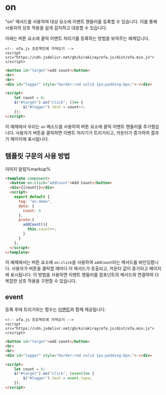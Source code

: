 # on

"on" 메서드를 사용하여 대상 요소에 이벤트 핸들러를 등록할 수 있습니다. 이를 통해 사용자의 상호 작용을 쉽게 감지하고 대응할 수 있습니다.

아래는 버튼 요소에 클릭 이벤트 처리기를 등록하는 방법을 보여주는 예제입니다.

<html-viewer>

```
<!-- ofa.js 프로젝트에 가져오기 -->
<script src="https://cdn.jsdelivr.net/gh/kirakiray/ofa.js/dist/ofa.min.js"></script>
```

```html
<button id="target">add count</button>
<br>
<br>
<div id="logger" style="border:red solid 1px;padding:8px;">-</div>

<script>
    let count = 0;
    $("#target").on("click", ()=> {
        $("#logger").text = count++;
    });
</script>
```

</html-viewer>

이 예제에서 우리는 `on` 메소드를 사용하여 버튼 요소에 클릭 이벤트 핸들러를 추가했습니다. 사용자가 버튼을 클릭하면 이벤트 처리기가 트리거되고, 카운터가 증가하여 결과가 페이지에 표시됩니다.

## 템플릿 구문의 사용 방법

이미지 알림%markup%

<comp-viewer comp-name="on-demo">

```html
<template component>
  <button on:click="addCount">Add Count</button>
  <div>{{count}}</div>
  <script>
    export default {
      tag: "on-demo",
      data: {
        count: 0
      },
      proto:{
        addCount(){
          this.count++;
        }
      }
    };
  </script>
</template>
```

</comp-viewer>

이 예제에서는 버튼 요소에 `on:click`을 사용하여 `addCount`라는 메서드를 바인딩합니다. 사용자가 버튼을 클릭할 때마다 이 메서드가 호출되고, 카운터 값이 증가되고 페이지에 표시됩니다. 이 방법을 사용하면 이벤트 핸들러를 컴포넌트의 메서드와 연결하여 더 복잡한 상호 작용을 구현할 수 있습니다.

## event

등록 후에 트리거되는 함수는 [이벤트](https://developer.mozilla.org/en-US/docs/Web/API/Event)와 함께 제공됩니다.

<html-viewer>

```
<!-- ofa.js 프로젝트에 가져오기 -->
<script src="https://cdn.jsdelivr.net/gh/kirakiray/ofa.js/dist/ofa.min.js"></script>
```

```html
<button id="target">add count</button>
<br>
<br>
<div id="logger" style="border:red solid 1px;padding:8px;">-</div>

<script>
    let count = 0;
    $("#target").on("click", (event)=> {
        $("#logger").text = event.type;
    });
</script>
```

</html-viewer>